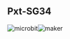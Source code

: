 ## Pxt-SG34
![microbit](https://github.com/xinabox/pxt-SG34/workflows/microbit/badge.svg)![maker](https://github.com/xinabox/pxt-SG34/workflows/maker/badge.svg)
